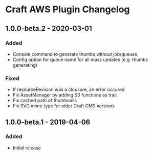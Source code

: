 # Craft AWS Plugin Changelog

## 1.0.0-beta.2 - 2020-03-01

### Added
- Console command to generate thumbs without job/queues
- Config option for queue name for all mass updates (e.g. thumbs generating)

### Fixed
- If resourceRevision was a clousure, an error occured
- Fix AssetManager by adding S3 functions as trait
- Fix cached path of thumbnails
- Fix SVG mime type for older Craft CMS versions

## 1.0.0-beta.1 - 2019-04-06

### Added
- Initial release
